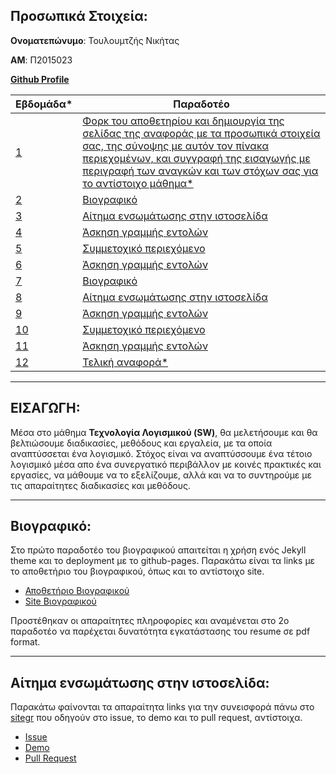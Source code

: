## Προσωπικά Στοιχεία:

**Ονοματεπώνυμο**: Τουλουμτζής Νικήτας

**ΑΜ**: Π2015023

**[Github Profile](https://github.com/ntouloumtzis)**

| Εβδομάδα* | Παραδοτέο |
| --- | --- |
| <a href="#P-1">1</a>   | <a href="#P-1"> Φορκ του αποθετηρίου και δημιουργία της σελίδας της αναφοράς με τα προσωπικά στοιχεία σας, της σύνοψης με αυτόν τον πίνακα περιεχομένων, και συγγραφή της εισαγωγής με περιγραφή των αναγκών και των στόχων σας για το αντίστοιχο μάθημα*</a> |
| <a href="#P-2">2</a>   | <a href="#P-2"> Bιογραφικό</a> |
| <a href="#P-3">3</a>   | <a href="#P-3"> Αίτημα ενσωμάτωσης στην ιστοσελίδα</a> |
| <a href="#P-4">4</a>   | <a href="#P-4"> Άσκηση γραμμής εντολών</a>  |
| <a href="#P-5">5</a>   | <a href="#P-5"> Συμμετοχικό περιεχόμενο</a> |
| <a href="#P-6">6</a>   | <a href="#P-6"> Άσκηση γραμμής εντολών</a> |
| <a href="#P-7">7</a>   | <a href="#P-7"> Bιογραφικό</a> |
| <a href="#P-8">8</a>   | <a href="#P-8"> Αίτημα ενσωμάτωσης στην ιστοσελίδα</a> |
| <a href="#P-9">9</a>   | <a href="#P-9"> Άσκηση γραμμής εντολών</a> |
| <a href="#P-10">10</a> | <a href="#P-10"> Συμμετοχικό περιεχόμενο</a> |
| <a href="#P-11">11</a> | <a href="#P-11"> Άσκηση γραμμής εντολών</a> |
| <a href="#P-12">12</a> | <a href="#P-12"> Τελική αναφορά*</a> |

---
## <a name="P-1">ΕΙΣΑΓΩΓΗ:</a>
Μέσα στο μάθημα **Τεχνολογία Λογισμικού (SW)**, θα μελετήσουμε και θα βελτιώσουμε διαδικασίες, μεθόδους και εργαλεία, με τα οποία αναπτύσσεται ένα λογισμικό.
Στόχος είναι να αναπτύσσουμε ένα τέτοιο λογισμικό μέσα απο ένα συνεργατικό περιβάλλον με κοινές πρακτικές και εργασίες, να μάθουμε να το εξελίζουμε, αλλά
και να το συντηρούμε με τις απαραίτητες διαδικασίες και μεθόδους.

---
## <a name="P-2">Βιογραφικό:</a>
Στο πρώτο παραδοτέο του βιογραφικού απαιτείται η χρήση ενός Jekyll theme και το deployment με το github-pages. Παρακάτω είναι τα links με το αποθετήριο του βιογραφικού, όπως και το αντίστοιχο site.
- [Αποθετήριο Βιογραφικού](https://github.com/ntouloumtzis/resume-cv)
- [Site Βιογραφικού](https://ntouloumtzis.github.io/resume-cv/)

Προστέθηκαν οι απαραίτητες πληροφορίες και αναμένεται στο 2ο παραδοτέο να παρέχεται δυνατότητα εγκατάστασης του resume σε pdf format.

---
## <a name="P-3">Αίτημα ενσωμάτωσης στην ιστοσελίδα:</a>
Παρακάτω φαίνονται τα απαραίτητα links για την συνεισφορά πάνω στο [sitegr](https://github.com/ioniodi/sitegr) που οδηγούν στο issue, το demo και το pull request, αντίστοιχα.
- [Issue](https://github.com/ioniodi/sitegr/issues/67)
- [Demo](https://stupefied-hoover-8cda64.netlify.app/courses/specialized-algorithm-topics/)
- [Pull Request](https://github.com/ioniodi/sitegr/pull/92)

